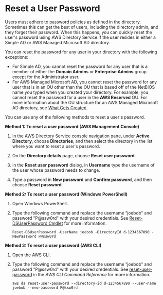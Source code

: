 # Reset a User Password<a name="ms_ad_manage_users_groups_reset_password"></a>

Users must adhere to password policies as defined in the directory\. Sometimes this can get the best of users, including the directory admin, and they forget their password\. When this happens, you can quickly reset the user's password using AWS Directory Service if the user resides in either a Simple AD or AWS Managed Microsoft AD directory\.

You can reset the password for any user in your directory with the following exceptions:
+ For Simple AD, you cannot reset the password for any user that is a member of either the **Domain Admins** or **Enterprise Admins** group except for the Administrator user\.
+ For AWS Managed Microsoft AD, you cannot reset the password for any user that is in an OU other than the OU that is based off of the NetBIOS name you typed when you created your directory\. For example, you cannot reset the password for a user in the **AWS Reserved** OU\. For more information about the OU structure for an AWS Managed Microsoft AD directory, see [What Gets Created](ms_ad_getting_started_what_gets_created.md)\.

You can use any of the following methods to reset a user's password\.

**Method 1: To reset a user password \(AWS Management Console\)**

1. In the [AWS Directory Service console](https://console.aws.amazon.com/directoryservicev2/) navigation pane, under **Active Directory**, choose **Directories**, and then select the directory in the list where you want to reset a user's password\.

1. On the **Directory details** page, choose **Reset user password**\.

1. In the **Reset user password** dialog, in **Username** type the username of the user whose password needs to change\.

1. Type a password in **New password** and **Confirm password**, and then choose **Reset password**\.

**Method 2: To reset a user password \(Windows PowerShell\)**

1. Open Windows PowerShell\.

1. Type the following command and replace the username "joebob" and password "P@ssw0rd" with your desired credentials\. See [Reset\-DSUserPassword Cmdlet](https://docs.aws.amazon.com/powershell/latest/reference/items/Reset-DSUserPassword.html) for more information\.

   `Reset-DSUserPassword -UserName joebob -DirectoryId d-1234567890 -NewPassword P@ssw0rd`

**Method 3: To reset a user password \(AWS CLI\)**

1. Open the AWS CLI\.

1. Type the following command and replace the username "joebob" and password "P@ssw0rd" with your desired credentials\. See [reset\-user\-password](https://docs.aws.amazon.com/cli/latest/reference/ds/reset-user-password.html) in the *AWS CLI Command Reference* for more information\.

   `aws ds reset-user-password --directory-id d-1234567890 --user-name joebob --new-password P@ssw0rd`